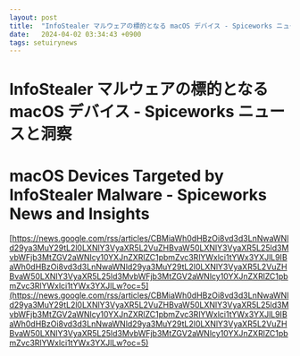 ```yaml
---
layout: post
title:  "InfoStealer マルウェアの標的となる macOS デバイス - Spiceworks ニュースと洞察"
date:   2024-04-02 03:34:43 +0900
tags: setuirynews 
---
```


# InfoStealer マルウェアの標的となる macOS デバイス - Spiceworks ニュースと洞察



# macOS Devices Targeted by InfoStealer Malware - Spiceworks News and Insights

[https://news.google.com/rss/articles/CBMiaWh0dHBzOi8vd3d3LnNwaWNld29ya3MuY29tL2l0LXNlY3VyaXR5L2VuZHBvaW50LXNlY3VyaXR5L25ld3MvbWFjb3MtZGV2aWNlcy10YXJnZXRlZC1pbmZvc3RlYWxlci1tYWx3YXJlL9IBaWh0dHBzOi8vd3d3LnNwaWNld29ya3MuY29tL2l0LXNlY3VyaXR5L2VuZHBvaW50LXNlY3VyaXR5L25ld3MvbWFjb3MtZGV2aWNlcy10YXJnZXRlZC1pbmZvc3RlYWxlci1tYWx3YXJlLw?oc=5](https://news.google.com/rss/articles/CBMiaWh0dHBzOi8vd3d3LnNwaWNld29ya3MuY29tL2l0LXNlY3VyaXR5L2VuZHBvaW50LXNlY3VyaXR5L25ld3MvbWFjb3MtZGV2aWNlcy10YXJnZXRlZC1pbmZvc3RlYWxlci1tYWx3YXJlL9IBaWh0dHBzOi8vd3d3LnNwaWNld29ya3MuY29tL2l0LXNlY3VyaXR5L2VuZHBvaW50LXNlY3VyaXR5L25ld3MvbWFjb3MtZGV2aWNlcy10YXJnZXRlZC1pbmZvc3RlYWxlci1tYWx3YXJlLw?oc=5)


